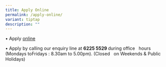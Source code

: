 ```yaml
---
title: Apply Online
permalink: /apply-online/
variant: tiptap
description: ""
---
```

<p>• Apply <u>online</u>
</p>
<p></p>
<p>• Apply by calling our enquiry line at <strong>6225 5529 </strong>during
office &nbsp; hours (Mondays toFridays : 8.30am to 5.00pm). (Closed &nbsp;
on Weekends &amp; Public Holidays)</p>